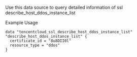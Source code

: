 Use this data source to query detailed information of ssl describe_host_ddos_instance_list

Example Usage

```hcl
data "tencentcloud_ssl_describe_host_ddos_instance_list" "describe_host_ddos_instance_list" {
  certificate_id = "8u8DII0l"
  resource_type = "ddos"
}
```
